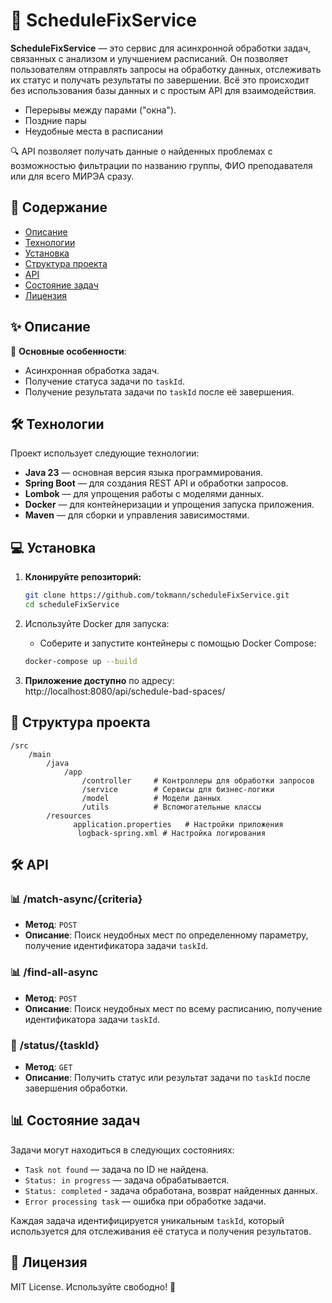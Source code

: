 # 🚀 **ScheduleFixService**

**ScheduleFixService** — это сервис для асинхронной обработки задач, связанных с анализом и улучшением расписаний. Он позволяет пользователям отправлять запросы на обработку данных, отслеживать их статус и получать результаты по завершении. Всё это происходит без использования базы данных и с простым API для взаимодействия.
- Перерывы между парами ("окна").
- Поздние пары
- Неудобные места в расписании

🔍 API позволяет получать данные о найденных проблемах с возможностью фильтрации по названию группы, ФИО преподавателя или для всего МИРЭА сразу.

## 📑 **Содержание**

- [Описание](#описание)
- [Технологии](#технологии)
- [Установка](#установка)
- [Структура проекта](#структура-проекта)
- [API](#api)
- [Состояние задач](#состояние-задач)
- [Лицензия](#лицензия)

## ✨ **Описание**

🔹 **Основные особенности**:
- Асинхронная обработка задач.
- Получение статуса задачи по `taskId`.
- Получение результата задачи по `taskId` после её завершения.

## 🛠️ **Технологии**

Проект использует следующие технологии:

- **Java 23** — основная версия языка программирования.
- **Spring Boot** — для создания REST API и обработки запросов.
- **Lombok** — для упрощения работы с моделями данных.
- **Docker** — для контейнеризации и упрощения запуска приложения.
- **Maven** — для сборки и управления зависимостями.

## 💻 **Установка**

1. **Клонируйте репозиторий:**
   ```bash
   git clone https://github.com/tokmann/scheduleFixService.git
   cd scheduleFixService
   ```

2. Используйте Docker для запуска:
    - Соберите и запустите контейнеры с помощью Docker Compose:
   ```bash
   docker-compose up --build
   ```

3. **Приложение доступно** по адресу:  
   http://localhost:8080/api/schedule-bad-spaces/



## 📂 **Структура проекта**

```
/src
    /main
        /java
            /app
                /controller     # Контроллеры для обработки запросов
                /service        # Сервисы для бизнес-логики
                /model          # Модели данных
                /utils          # Вспомогательные классы
        /resources
              application.properties   # Настройки приложения
               logback-spring.xml # Настройка логирования
```

## 🛠️ **API**

### 📊 **/match-async/{criteria}**
- **Метод**: `POST`
- **Описание**: Поиск неудобных мест по определенному параметру, 
  получение идентификатора задачи `taskId`.

### 📊 **/find-all-async**
- **Метод**: `POST`
- **Описание**: Поиск неудобных мест по всему расписанию, 
  получение идентификатора задачи `taskId`.

### 🎯 **/status/{taskId}**
- **Метод**: `GET`
- **Описание**: Получить статус или результат задачи по `taskId` после завершения обработки.

## 📊 **Состояние задач**

Задачи могут находиться в следующих состояниях:
- `Task not found` — задача по ID не найдена.
- `Status: in progress` — задача обрабатывается.
- `Status: completed` - задача обработана, возврат найденных данных.
- `Error processing task` — ошибка при обработке задачи.

Каждая задача идентифицируется уникальным `taskId`, который используется для отслеживания её статуса и получения результатов.

## 📜 **Лицензия**
MIT License. Используйте свободно! 🎉
